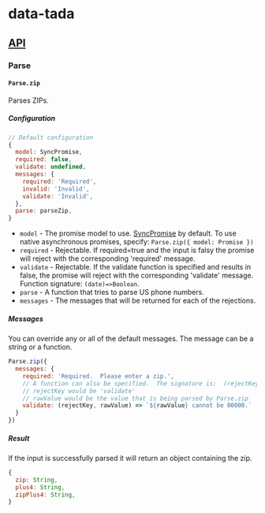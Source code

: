 # data-tada

## [API](api.md)

### Parse

#### `Parse.zip`

Parses ZIPs.

##### Configuration
```js
// Default configuration
{
  model: SyncPromise,
  required: false,
  validate: undefined,
  messages: {
    required: 'Required',
    invalid: 'Invalid',
    validate: 'Invalid',
  },
  parse: parseZip,
}
```

- `model` - The promise model to use.  [SyncPromise](api.sync-promise.md) by default.  To use native asynchronous promises, specify: `Parse.zip({ model: Promise })`
- `required` - Rejectable.  If required=true and the input is falsy the promise will reject with the corresponding 'required' message.
- `validate` - Rejectable.  If the validate function is specified and results in false, the promise will reject with the corresponding 'validate' message.  Function signature: `(date)=>Boolean`.
- `parse` - A function that tries to parse US phone numbers.
- `messages` - The messages that will be returned for each of the rejections.

##### Messages
You can override any or all of the default messages.  The message can be a string or a function.
```js
Parse.zip({
  messages: {
    required: 'Required.  Please enter a zip.',
    // A function can also be specified.  The signature is:  (rejectKey, rawValue) => Any
    // rejectKey would be 'validate'
    // rawValue would be the value that is being parsed by Parse.zip
    validate: (rejectKey, rawValue) => `${rawValue} cannot be 00000.`
  }
})
```

##### Result
If the input is successfully parsed it will return an object containing the zip.
```js
{
  zip: String,
  plus4: String,
  zipPlus4: String,
}
```
